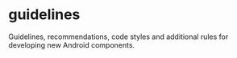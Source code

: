 # guidelines
Guidelines, recommendations, code styles and additional rules for developing new Android components.
